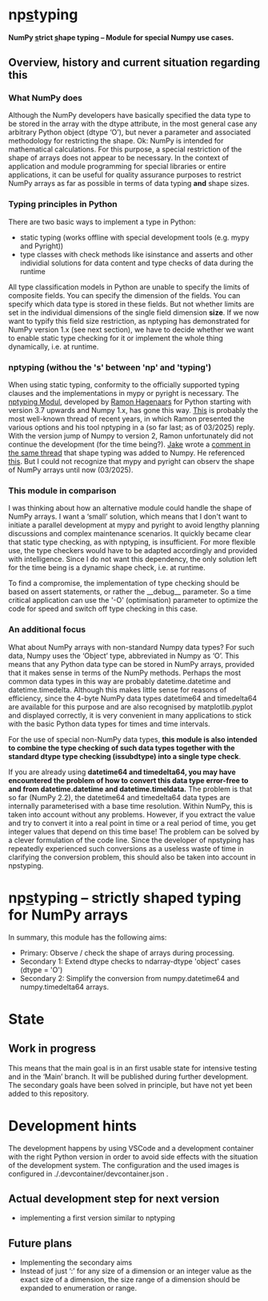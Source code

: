 # np<ins>s</ins>typing

#### NumPy <ins>s</ins>trict <ins>s</ins>hape typing – Module for special Numpy use cases.

## Overview, history and current situation regarding this

### What NumPy does

Although the NumPy developers have basically specified the data type to be stored in the array with the dtype attribute, in the most general case any arbitrary Python object (dtype ‘O’), but never a parameter and associated methodology for restricting the shape. Ok: NumPy is intended for mathematical calculations. For this purpose, a special restriction of the shape of arrays does not appear to be necessary. In the context of application and module programming for special libraries or entire applications, it can be useful for quality assurance purposes to restrict NumPy arrays as far as possible in terms of data typing **and** shape sizes.

### Typing principles in Python

There are two basic ways to implement a type in Python:

* static typing (works offline with special development tools (e.g. mypy and Pyright))
* type classes with check methods like isinstance and asserts and other individial solutions for data content and type checks of data during the runtime

All type classification models in Python are unable to specify the limits of composite fields. You can specify the dimension of the fields. You can specify which data type is stored in these fields. But not whether limits are set in the individual dimensions of the single field dimension **size**. If we now want to typify this field size restriction, as nptyping has demonstrated for NumPy version 1.x (see next section), we have to decide whether we want to enable static type checking for it or implement the whole thing dynamically, i.e. at runtime.

### nptyping (withou the 's' between 'np' and 'typing')

When using static typing, conformity to the officially supported typing clauses and the implementations in mypy or pyright is necessary. The [nptyping Modul](https://pypi.org/project/nptyping/), developed by [Ramon Hagenaars](https://stackoverflow.com/users/2169290/r-h) for Python starting with version 3.7 upwards and Numpy 1.x, has gone this way. [This](https://stackoverflow.com/a/72585748) is probably the most well-known thread of recent years, in which Ramon presented the various options and his tool nptyping in a (so far last; as of 03/2025) reply. With the version jump of Numpy to version 2, Ramon unfortunately did not continue the development (for the time being?). [Jake](https://stackoverflow.com/users/534674/jake-stevens-haas) wrote a [comment in the same thread](https://stackoverflow.com/a/77907698) that shape typing was added to Numpy. He referenced [this](https://github.com/numpy/numpy/pull/26081). But I could not recognize that mypy and pyright can observ the shape of NumPy arrays until now (03/2025).

### This module in comparison

I was thinking about how an alternative module could handle the shape of NumPy arrays. I want a ‘small’ solution, which means that I don't want to initiate a parallel development at mypy and pyright to avoid lengthy planning discussions and complex maintenance scenarios. It quickly became clear that static type checking, as with nptyping, is insufficient. For more flexible use, the type checkers would have to be adapted accordingly and provided with intelligence. Since I do not want this dependency, the only solution left for the time being is a dynamic shape check, i.e. at runtime.

To find a compromise, the implementation of type checking should be based on assert statements, or rather the \_\_debug\_\_ parameter. So a time critical application can use the '-O' (optimisation) parameter to optimize the code for speed and switch off type checking in this case.

### An additional focus

What about NumPy arrays with non-standard Numpy data types? For such data, Numpy uses the ‘Object’ type, abbreviated in Numpy as ‘O’. This means that any Python data type can be stored in NumPy arrays, provided that it makes sense in terms of the NumPy methods. Perhaps the most common data types in this way are probably datetime.datetime and datetime.timedelta. Although this makes little sense for reasons of efficiency, since the 4-byte NumPy data types datetime64 and timedelta64 are available for this purpose and are also recognised by matplotlib.pyplot and displayed correctly, it is very convenient in many applications to stick with the basic Python data types for times and time intervals.

For the use of special non-NumPy data types, **this module is also intended to combine the type checking of such data types together with the standard dtype type checking (issubdtype) into a single type check**.

If you are already using **datetime64 and timedelta64, you may have encountered the problem of how to convert this data type error-free to and from datetime.datetime and datetime.timeldata.** The problem is that so far (NumPy 2.2), the datetime64 and timedelta64 data types are internally parameterised with a base time resolution. Within NumPy, this is taken into account without any problems. However, if you extract the value and try to convert it into a real point in time or a real period of time, you get integer values that depend on this time base! The problem can be solved by a clever formulation of the code line. Since the developer of npstyping has repeatedly experienced such conversions as a useless waste of time in clarifying the conversion problem, this should also be taken into account in npstyping.

# np<ins>s</ins>typing – strictly shaped typing for NumPy arrays

In summary, this module has the following aims:

* Primary: Observe / check the shape of arrays during processing.
* Secondary 1: Extend dtype checks to ndarray-dtype 'object' cases (dtype = 'O')
* Secondary 2: Simplify the conversion from numpy.datetime64 and numpy.timedelta64 arrays.

# State

## Work in progress

This means that the main goal is in an first usable state for intensive testing and in the ‘Main’ branch. It will be published during further development. The secondary goals have been solved in principle, but have not yet been added to this repository.

# Development hints

The development happens by using VSCode and a development container with the right Python version in order to avoid side effects with the situation of the development system. The configuration and the used images is configured in ./.devcontainer/devcontainer.json .

## Actual development step for next version

- implementing a first version similar to nptyping

## Future plans

- Implementing the secondary aims
- Instead of just ‘:’ for any size of a dimension or an integer value as the exact size of a dimension, the size range of a dimension should be expanded to enumeration or range.
